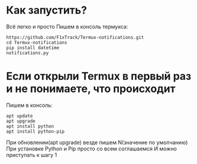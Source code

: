 # Как запустить?
Всё легко и просто 
Пишем в консоль термукса:
```
https://github.com/F1xTrack/Termux-notifications.git
cd Termux-notifications
pip install datetime
notifications.py
```

# Если открыли Termux в первый раз и не понимаете, что происходит
Пишем в консоль:
```
apt update
apt upgrade
apt install python
apt install python-pip
```
При обновлении(apt upgrade) везде пишем N(значение по умолчанию)
При установке Python и Pip просто со всем соглашаемся
И можно приступать к шагу 1
